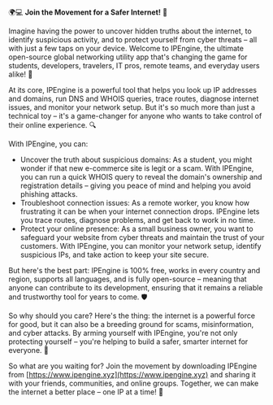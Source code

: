 🌍💻 **Join the Movement for a Safer Internet!** 🚀

Imagine having the power to uncover hidden truths about the internet, to identify suspicious activity, and to protect yourself from cyber threats – all with just a few taps on your device. Welcome to IPEngine, the ultimate open-source global networking utility app that's changing the game for students, developers, travelers, IT pros, remote teams, and everyday users alike! 📡

At its core, IPEngine is a powerful tool that helps you look up IP addresses and domains, run DNS and WHOIS queries, trace routes, diagnose internet issues, and monitor your network setup. But it's so much more than just a technical toy – it's a game-changer for anyone who wants to take control of their online experience. 🔍

With IPEngine, you can:

* Uncover the truth about suspicious domains: As a student, you might wonder if that new e-commerce site is legit or a scam. With IPEngine, you can run a quick WHOIS query to reveal the domain's ownership and registration details – giving you peace of mind and helping you avoid phishing attacks.
* Troubleshoot connection issues: As a remote worker, you know how frustrating it can be when your internet connection drops. IPEngine lets you trace routes, diagnose problems, and get back to work in no time.
* Protect your online presence: As a small business owner, you want to safeguard your website from cyber threats and maintain the trust of your customers. With IPEngine, you can monitor your network setup, identify suspicious IPs, and take action to keep your site secure.

But here's the best part: IPEngine is 100% free, works in every country and region, supports all languages, and is fully open-source – meaning that anyone can contribute to its development, ensuring that it remains a reliable and trustworthy tool for years to come. 🛡️

So why should you care? Here's the thing: the internet is a powerful force for good, but it can also be a breeding ground for scams, misinformation, and cyber attacks. By arming yourself with IPEngine, you're not only protecting yourself – you're helping to build a safer, smarter internet for everyone. 🌟

So what are you waiting for? Join the movement by downloading IPEngine from [https://www.ipengine.xyz](https://www.ipengine.xyz) and sharing it with your friends, communities, and online groups. Together, we can make the internet a better place – one IP at a time! 🚀